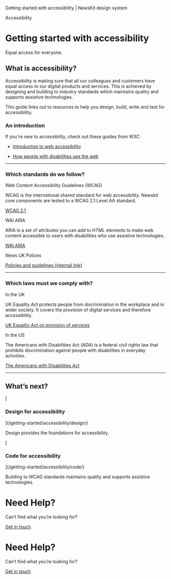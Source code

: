 Getting started with accessibility | NewsKit design system

Accessibility

Getting started with accessibility
==================================

Equal access for everyone.

What is accessibility?
----------------------

Accessibility is making sure that all our colleagues and customers have equal access to our digital products and services. This is achieved by designing and building to industry standards which maintains quality and supports assistive technologies.  
  
This guide links out to resources to help you design, build, write and test for accessibility.

### An introduction

If you're new to accessibility, check out these guides from W3C:

*   [Introduction to web accessibility](https://www.w3.org/WAI/fundamentals/accessibility-intro/)
    
*   [How people with disabilities use the web](https://www.w3.org/WAI/people-use-web/)
    

* * *

### Which standards do we follow?

  

Web Content Accessibility Guidelines (WCAG)

  

WCAG is the international shared standard for web accessibility. Newskit core components are tested to a WCAG 2.1 Level AA standard.

[WCAG 2.1](https://www.w3.org/TR/WCAG21/)  
  
  

WAI ARIA

  

ARIA is a set of attributes you can add to HTML elements to make web content accessible to users with disabilities who use assistive technologies.

[WAI ARIA](https://www.w3.org/TR/wai-aria/)  
  
  

News UK Polices

  
[Policies and guidelines (internal link)](https://sites.google.com/news.co.uk/wearenewspoliciesandprocedures/home-page?authuser=0&pli=1)

* * *

### Which laws must we comply with?

In the UK

  

UK Equality Act protects people from discrimination in the workplace and in wider society. It covers the provision of digital services and therefore accessibility.

  
[UK Equality Act on provision of services](https://www.legislation.gov.uk/ukpga/2010/15/section/29)  
  
  

In the US

  

The Americans with Disabilities Act (ADA) is a federal civil rights law that prohibits discrimination against people with disabilities in everyday activities.

  
[The Americans with Disabilities Act](https://www.ada.gov/topics/intro-to-ada/)

* * *

What’s next?
------------

[

### Design for accessibility



](/getting-started/accessibility/design/)

Design provides the foundations for accessibility.

[

### Code for accessibility



](/getting-started/accessibility/code/)

Building to WCAG standards maintains quality and supports assistive technologies.

Need Help?
==========

Can’t find what you’re looking for?

[Get in touch](/about/contact-us/)

Need Help?
==========

Can’t find what you’re looking for?

[Get in touch](/about/contact-us/)